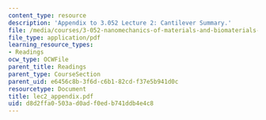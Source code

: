 ```yaml
---
content_type: resource
description: 'Appendix to 3.052 Lecture 2: Cantilever Summary.'
file: /media/courses/3-052-nanomechanics-of-materials-and-biomaterials-spring-2007/d8d2ffa0503ad0adf0edb741ddb4e4c8_lec2_appendix.pdf
file_type: application/pdf
learning_resource_types:
- Readings
ocw_type: OCWFile
parent_title: Readings
parent_type: CourseSection
parent_uid: e6456c8b-3f6d-c6b1-82cd-f37e5b941d0c
resourcetype: Document
title: lec2_appendix.pdf
uid: d8d2ffa0-503a-d0ad-f0ed-b741ddb4e4c8
---
```

